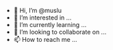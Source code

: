 - 👋 Hi, I’m @muslu
- 👀 I’m interested in ...
- 🌱 I’m currently learning ...
- 💞️ I’m looking to collaborate on ...
- 📫 How to reach me ...

<!---
muslu/muslu is a ✨ special ✨ repository because its `README.md` (this file) appears on your GitHub profile.
You can click the Preview link to take a look at your changes.
--->
